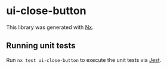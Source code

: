 # ui-close-button

This library was generated with [Nx](https://nx.dev).

## Running unit tests

Run `nx test ui-close-button` to execute the unit tests via [Jest](https://jestjs.io).
